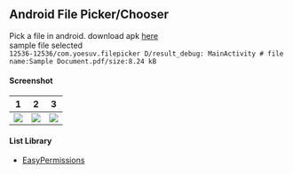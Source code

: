 ## Android File Picker/Chooser ##

Pick a file in android. download apk [here](https://drive.google.com/file/d/1gvqdDETkRXCU5wPHChJG-xiep4BJrkiV/view?usp=sharing)  
sample file selected  
```12536-12536/com.yoesuv.filepicker D/result_debug: MainActivity # file name:Sample Document.pdf/size:8.24 kB```

#### Screenshot ####
| 1 | 2 | 3 |
| :---: | :---: | :---: |
| ![](https://i.imgur.com/OZ4NS6X.png) | ![](https://i.imgur.com/fSTZHBz.png) | ![](https://i.imgur.com/CbF1CXQ.png) |

#### List Library ####
- [EasyPermissions](https://github.com/googlesamples/easypermissions)